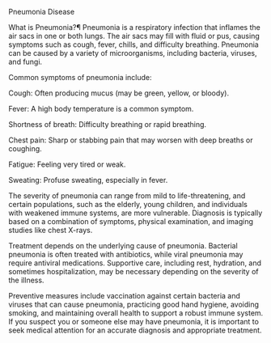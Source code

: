 Pneumonia Disease

What is Pneumonia?¶
Pneumonia is a respiratory infection that inflames the air sacs in one or both lungs. The air sacs may fill with fluid or pus, causing symptoms such as cough, fever, chills, and difficulty breathing. Pneumonia can be caused by a variety of microorganisms, including bacteria, viruses, and fungi.

Common symptoms of pneumonia include:

Cough: Often producing mucus (may be green, yellow, or bloody).


Fever: A high body temperature is a common symptom.


Shortness of breath: Difficulty breathing or rapid breathing.


Chest pain: Sharp or stabbing pain that may worsen with deep breaths or coughing.


Fatigue: Feeling very tired or weak.


Sweating: Profuse sweating, especially in fever.

The severity of pneumonia can range from mild to life-threatening, and certain populations, such as the elderly, young children, and individuals with weakened immune systems, are more vulnerable. Diagnosis is typically based on a combination of symptoms, physical examination, and imaging studies like chest X-rays.

Treatment depends on the underlying cause of pneumonia. Bacterial pneumonia is often treated with antibiotics, while viral pneumonia may require antiviral medications. Supportive care, including rest, hydration, and sometimes hospitalization, may be necessary depending on the severity of the illness.

Preventive measures include vaccination against certain bacteria and viruses that can cause pneumonia, practicing good hand hygiene, avoiding smoking, and maintaining overall health to support a robust immune system. If you suspect you or someone else may have pneumonia, it is important to seek medical attention for an accurate diagnosis and appropriate treatment.

